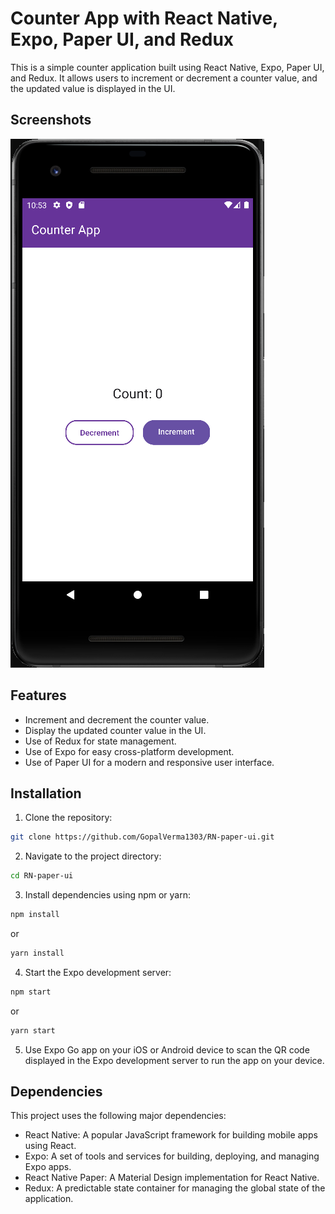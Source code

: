 # Counter App with React Native, Expo, Paper UI, and Redux

This is a simple counter application built using React Native, Expo, Paper UI, and Redux. It allows users to increment or decrement a counter value, and the updated value is displayed in the UI.

## Screenshots

![Counter App Screenshot 1](assets/screenshots/screenshot-1.png)

## Features

- Increment and decrement the counter value.
- Display the updated counter value in the UI.
- Use of Redux for state management.
- Use of Expo for easy cross-platform development.
- Use of Paper UI for a modern and responsive user interface.

## Installation

1. Clone the repository:
```bash
git clone https://github.com/GopalVerma1303/RN-paper-ui.git
```

2. Navigate to the project directory:

```bash
cd RN-paper-ui
```

3. Install dependencies using npm or yarn:
```bash
npm install
``` 
or
```bash
yarn install
``` 

4. Start the Expo development server:
```bash
npm start
``` 
or
```bash
yarn start
``` 


5. Use Expo Go app on your iOS or Android device to scan the QR code displayed in the Expo development server to run the app on your device.

## Dependencies

This project uses the following major dependencies:

- React Native: A popular JavaScript framework for building mobile apps using React.
- Expo: A set of tools and services for building, deploying, and managing Expo apps.
- React Native Paper: A Material Design implementation for React Native.
- Redux: A predictable state container for managing the global state of the application.

<!-- ## Folder Structure
```bash
RN-paper-ui/
├── src/
│ ├── actions/ # Redux actions
│ ├── components/ # React components
│ ├── reducers/ # Redux reducers
│ ├── screens/ # Screens of the application
│ ├── store/ # Redux store configuration
│ ├── assets/ # Images, fonts, and other assets
│ └── App.tsx # Main entry point of the application
├── screenshosts/ # Screenshots of the application
├── node_modules/ # Project dependencies (auto-generated)
├── package.json # Project configuration and scripts
├── App.tsx # Main entry point of the Expo app
└── README.md # Project documentation
``` -->
